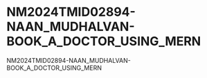 # NM2024TMID02894-NAAN_MUDHALVAN-BOOK_A_DOCTOR_USING_MERN
NM2024TMID02894-NAAN_MUDHALVAN-BOOK_A_DOCTOR_USING_MERN
